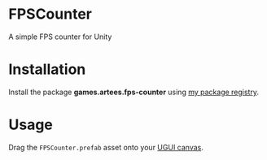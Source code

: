 # FPSCounter
A simple FPS counter for Unity

# Installation
Install the package **games.artees.fps-counter** using [my package registry](https://artees.games/upm).

# Usage
Drag the `FPSCounter.prefab` asset onto your [UGUI canvas](https://docs.unity3d.com/Manual/UICanvas.html).